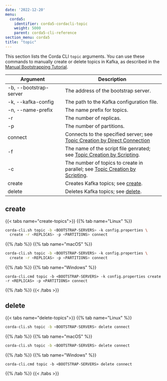 ```yaml
---
date: '2022-12-20'
menu:
  corda5:
    identifier: corda5-cordacli-topic
    weight: 5000
    parent: corda5-cli-reference
section_menu: corda5
title: "topic"
---
```


This section lists the Corda CLI `topic` arguments. You can use these commands to manually create or delete topics in Kafka, as described in the [Manual Bootstrapping Tutorial](../../deploying/deployment-tutorials/manual.html).

| <div style="width:160px">Argument</div> | Description                                                                                                                                                       |
| --------------------------------------- | ----------------------------------------------------------------------------------------------------------------------------------------------------------------- |
| -b, \-\-bootstrap-server                | The address of the bootstrap server.                                                                                                                              |
| -k, \-\-kafka-config                    | The path to the Kafka configuration file.                                                                                                                         |
| -n, \-\-name-prefix                     | The name prefix for topics.                                                                                                                                       |
| -r                                      | The number of replicas.                                                                                                                                           |
| -p                                      | The number of partitions.                                                                                                                                         |
| connect                                 | Connects to the specified server; see [Topic Creation by Direct Connection](../../deploying/deployment-tutorials/manual.html#topic-creation-by-direct-connection) |
| -f                                      | The name of the script file genrated; see [Topic Creation by Scripting](../../deploying/deployment-tutorials/manual.html#topic-creation-by-scripting).            |
| -c                                      | The number of topics to create in parallel; see [Topic Creation by Scripting](../../deploying/deployment-tutorials/manual.html#topic-creation-by-scripting).      |
| create                                  | Creates Kafka topics; see [create](#create).                                                                                                                      |
| delete                                  | Deletes Kafka topics; see [delete](#delete).                                                                                                                      |

## create

{{< tabs name="create-topics">}}
{{% tab name="Linux" %}}
```sh
corda-cli.sh topic -b <BOOTSTRAP-SERVERS> -k config.properties \
  create -r <REPLICAS> -p <PARTITIONS> connect
```
{{% /tab %}}
{{% tab name="macOS" %}}
```sh
corda-cli.sh topic -b <BOOTSTRAP-SERVERS> -k config.properties \
  create -r <REPLICAS> -p <PARTITIONS> connect
   ```
{{% /tab %}}
{{% tab name="Windows" %}}
```shell
corda-cli.cmd topic -b <BOOTSTRAP-SERVERS> -k config.properties create -r <REPLICAS> -p <PARTITIONS> connect
```
{{% /tab %}}
{{< /tabs >}}

## delete

{{< tabs name="delete-topics">}}
{{% tab name="Linux" %}}
```sh
corda-cli.sh topic -b <BOOTSTRAP-SERVERS> delete connect
```
{{% /tab %}}
{{% tab name="macOS" %}}
```sh
corda-cli.sh topic -b <BOOTSTRAP-SERVERS> delete connect
   ```
{{% /tab %}}
{{% tab name="Windows" %}}
```shell
corda-cli.cmd topic -b <BOOTSTRAP-SERVERS> delete connect
```
{{% /tab %}}
{{< /tabs >}}